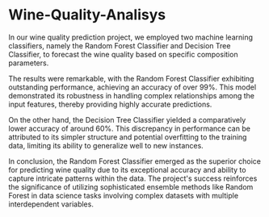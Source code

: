 # Wine-Quality-Analisys

In our wine quality prediction project, we employed two machine learning classifiers, namely the Random Forest Classifier and Decision Tree Classifier, to forecast the wine quality based on specific composition parameters.

The results were remarkable, with the Random Forest Classifier exhibiting outstanding performance, achieving an accuracy of over 99%. This model demonstrated its robustness in handling complex relationships among the input features, thereby providing highly accurate predictions.

On the other hand, the Decision Tree Classifier yielded a comparatively lower accuracy of around 60%. This discrepancy in performance can be attributed to its simpler structure and potential overfitting to the training data, limiting its ability to generalize well to new instances.

In conclusion, the Random Forest Classifier emerged as the superior choice for predicting wine quality due to its exceptional accuracy and ability to capture intricate patterns within the data. The project's success reinforces the significance of utilizing sophisticated ensemble methods like Random Forest in data science tasks involving complex datasets with multiple interdependent variables.
